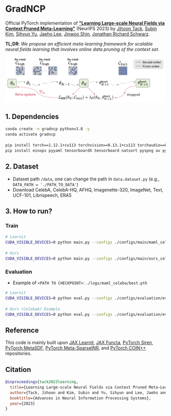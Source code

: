# GradNCP

Official PyTorch implementation of **["Learning Large-scale Neural Fields via Context Pruned Meta-Learning"](https://arxiv.org/abs/2302.00617)** (NeurIPS 2023) by
[Jihoon Tack](https://jihoontack.github.io/),
[Subin Kim](https://subin-kim-cv.github.io/), 
[Sihyun Yu](https://sihyun.me/), 
[Jaeho Lee](https://jaeho-lee.github.io/), 
[Jinwoo Shin](https://alinlab.kaist.ac.kr/shin.html), 
[Jonathan Richard Schwarz](https://jonathan-schwarz.github.io/).

**TL;DR**: *We propose an efficient meta-learning framework for scalable neural fields learning that involves online data pruning of the context set.*
<p align="center">
    <img src=figure/concept_figure.png width="900"> 
</p>


## 1. Dependencies
```bash
conda create -n gradncp python=3.8 -y
conda activate gradncp

pip install torch==1.12.1+cu113 torchvision==0.13.1+cu113 torchaudio==0.12.1 --extra-index-url https://download.pytorch.org/whl/cu113
pip install einops pyyaml tensorboardX tensorboard natsort pyspng av pytorch_msssim lpips
```

## 2. Dataset
- Dataset path `/data`, one can change the path in `data.dataset.py` (e.g., `DATA_PATH = './PATH_TO_DATA'`)
- Download CelebA, CelebA-HQ, AFHQ, Imagenette-320, ImageNet, Text, UCF-101, Librispeech, ERA5

## 3. How to run?
### Train
```bash
# Learnit
CUDA_VISIBLE_DEVICES=0 python main.py --configs ./configs/main/maml_celeba.yaml

# Ours
CUDA_VISIBLE_DEVICES=0 python main.py --configs ./configs/main/ours_celeba.yaml
```

### Evaluation
- Example of `<PATH TO CHECKPOINT>`: `./logs/maml_celeba/best.pth`
```bash
# Learnit
CUDA_VISIBLE_DEVICES=0 python eval.py --configs ./configs/evaluation/eval_celeba.yaml --load_path ./logs/xxxx/best.model

# Ours (CelebaA) Example
CUDA_VISIBLE_DEVICES=0 python eval.py --configs ./configs/evaluation/eval_celeba_ours.yaml --load_path ./logs/xxxx/best.model
```

## Reference
This code is mainly built upon [JAX Learnit](https://github.com/tancik/learnit), [JAX Functa](https://github.com/deepmind/functa), [PyTorch Siren](https://github.com/lucidrains/siren-pytorch), [PyTorch MetaSDF](https://github.com/vsitzmann/metasdf), [PyTorch Meta-SparseINR](https://github.com/jaeho-lee/MetaSparseINR), and [PyTorch COIN++](https://github.com/EmilienDupont/coinpp) repositories.

## Citation
```bibtex
@inproceedings{tack2023learning,
  title={Learning Large-scale Neural Fields via Context Pruned Meta-Learning},
  author={Tack, Jihoon and Kim, Subin and Yu, Sihyun and Lee, Jaeho and Shin, Jinwoo and Schwarz, Jonathan Richard},
  booktitle={Advances in Neural Information Processing Systems},
  year={2023}
}
```
